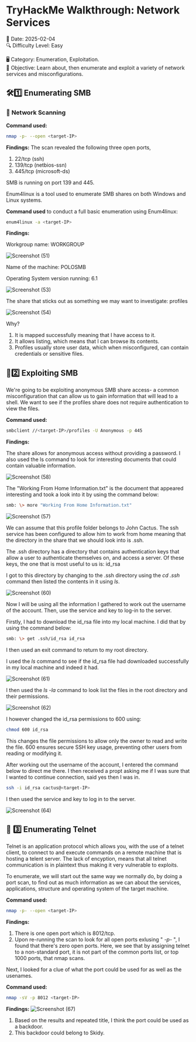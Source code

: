 # TryHackMe Walkthrough: Network Services

📅 Date: 2025-02-04  
🔍 Difficulty Level: Easy 

🖥️ Category: Enumeration, Exploitation.  
🎯 Objective: Learn about, then enumerate and exploit a variety of network services and misconfigurations.

## 🛠1️⃣ **Enumerating SMB**
### 🔎 **Network Scanning**
**Command used:**
```bash
nmap -p- --open <target-IP>
```
**Findings:**
The scan revealed the following three open ports,
1. 22/tcp (ssh)
2. 139/tcp (netbios-ssn)
3. 445/tcp (microsoft-ds)
   
SMB is running on port 139 and 445.


Enum4linux is a tool used to enumerate SMB shares on both Windows and Linux systems.

**Command used** to conduct a full basic enumeration using Enum4linux:
```bash
enum4linux -a <target-IP>
```
**Findings:**

Workgroup name: WORKGROUP

![Screenshot (51)](https://github.com/user-attachments/assets/976f9812-a794-4eb3-bbf3-3a20f6dae28a)

Name of the machine: POLOSMB

Operating System version running: 6.1

![Screenshot (53)](https://github.com/user-attachments/assets/6a719092-08de-436e-9134-240333c522a4)

The share that sticks out as something we may want to investigate: profiles

![Screenshot (54)](https://github.com/user-attachments/assets/9c159062-a37f-43d7-b52e-7e48599a3dc2)

Why?
1. It is mapped successfully meaning that I have access to it.
2. It allows listing, which means that I can browse its contents.
3. Profiles usually store user data, which when misconfigured, can contain credentials or sensitive files.



## 📂2️⃣ **Exploiting SMB**

We're going to be exploiting anonymous SMB share access- a common misconfiguration that can allow us to gain information that will lead to a shell. 
We want to see if the profiles share does not require authentication to view the files.

**Command used:**
```bash
smbclient //<target-IP>/profiles -U Anonymous -p 445
```

**Findings:**

The share allows for anonymous access without providing a password. I also used the ls command to look for interesting documents that could contain valuable information.

![Screenshot (58)](https://github.com/user-attachments/assets/cd4f49c6-ca0b-4976-93ed-5355e41580a5)

The "Working From Home Information.txt" is the document that appeared interesting and took a look into it by using the command below:

```bash
smb: \> more "Working From Home Information.txt"
```

![Screenshot (57)](https://github.com/user-attachments/assets/d40f3292-be0d-407a-9d9d-42816e346d1d)

We can assume that this profile folder belongs to John Cactus. The ssh service has been configured to allow him to work from home meaning that the directory in the share that we should look into is .ssh.

The .ssh directory has a directory that contains authentication keys that allow a user to authenticate themselves on, and access a server. Of these keys, the one that is most useful to us is: id_rsa

I got to this directory by changing to the .ssh directory using the *cd .ssh* command then listed the contents in it using *ls*.

![Screenshot (60)](https://github.com/user-attachments/assets/b82501fd-d32c-48c6-ad30-963f2b34515e)

Now I will be using all the information I gathered to work out the username of the account. Then, use the service and key to log-in to the server.

Firstly, I had to download the id_rsa file into my local machine. I did that by using the command below:

```bash
smb: \> get .ssh/id_rsa id_rsa
```
I then used an exit command to return to my root directory.

I used the *ls* command to see if the id_rsa file had downloaded successfully in my local machine and indeed it had.

![Screenshot (61)](https://github.com/user-attachments/assets/100693d3-2a44-421d-af66-3c6630197d9c)

I then used the *ls -la* command to look list the files in the root directory and their permissions. 

![Screenshot (62)](https://github.com/user-attachments/assets/614e460f-f0e7-405d-bffd-c9c45c5e82e9)


I however changed the id_rsa permissions to 600 using:

```bash
chmod 600 id_rsa
```

This changes the file permissions to allow only the owner to read and write the file. 600 ensures secure SSH key usage, preventing other users from reading or modifying it.

After working out the username of the account, I entered the command below to direct me there. I then received a propt asking me if I was sure that I wanted to continue connection, said yes then I was in.

```bash
ssh -i id_rsa cactus@<target-IP> 
```

I then used the service and key to log in to the server.

![Screenshot (64)](https://github.com/user-attachments/assets/ddf28bd6-2a3b-40cc-9c64-d067e7b4a641)



## 🔌 3️⃣ **Enumerating Telnet** 

Telnet is an application protocol which allows you, with the use of a telnet client, to connect to and execute commands on a remote machine that is hosting a telent server. The lack of encyption, means that all telnet communication is in plaintext thus making it very vulnerable to exploits.

To enumerate, we will start out the same way we normally do, by doing a port scan, to find out as much information as we can about the services, applications, structure and operating system of the target machine.

**Command used:**

```bash
nmap -p- --open <target-IP> 
```

**Findings:**
1. There is one open port which is 8012/tcp.
2. Upon re-running the scan to look for all open ports exlusing " *-p-* ", I found that there's zero open ports. Here, we see that by assigning telnet to a non-standard port, it is not part of the common ports list, or top 1000 ports, that nmap scans.

Next, I looked for a clue of what the port could be used for as well as the usenames.

**Command used:**
```bash
nmap -sV -p 8012 <target-IP> 
```

**Findings:**
![Screenshot (67)](https://github.com/user-attachments/assets/eb2ab632-6618-484d-8236-cff23c7c7b06)


1. Based on the results and repeated title, I think the port could be used as a backdoor.
2. This backdoor could belong to Skidy.

